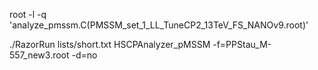 root -l -q 'analyze_pmssm.C(PMSSM_set_1_LL_TuneCP2_13TeV_FS_NANOv9.root)'

./RazorRun lists/short.txt  HSCPAnalyzer_pMSSM -f=PPStau_M-557_new3.root -d=no


